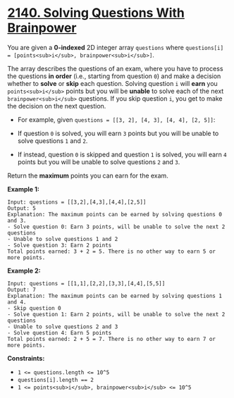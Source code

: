 # [2140. Solving Questions With Brainpower](https://leetcode.com/problems/solving-questions-with-brainpower/description/?envType=daily-question&envId=2025-04-01)

You are given a **0-indexed**  2D integer array `questions` where `questions[i] = [points<sub>i</sub>, brainpower<sub>i</sub>]`.

The array describes the questions of an exam, where you have to process the questions **in order**  (i.e., starting from question `0`) and make a decision whether to **solve**  or **skip**  each question. Solving question `i` will **earn**  you `points<sub>i</sub>` points but you will be **unable**  to solve each of the next `brainpower<sub>i</sub>` questions. If you skip question `i`, you get to make the decision on the next question.

- For example, given `questions = [[3, 2], [4, 3], [4, 4], [2, 5]]`:

- If question `0` is solved, you will earn `3` points but you will be unable to solve questions `1` and `2`.
- If instead, question `0` is skipped and question `1` is solved, you will earn `4` points but you will be unable to solve questions `2` and `3`.

Return the **maximum**  points you can earn for the exam.

**Example 1:**

```
Input: questions = [[3,2],[4,3],[4,4],[2,5]]
Output: 5
Explanation: The maximum points can be earned by solving questions 0 and 3.
- Solve question 0: Earn 3 points, will be unable to solve the next 2 questions
- Unable to solve questions 1 and 2
- Solve question 3: Earn 2 points
Total points earned: 3 + 2 = 5. There is no other way to earn 5 or more points.
```

**Example 2:**

```
Input: questions = [[1,1],[2,2],[3,3],[4,4],[5,5]]
Output: 7
Explanation: The maximum points can be earned by solving questions 1 and 4.
- Skip question 0
- Solve question 1: Earn 2 points, will be unable to solve the next 2 questions
- Unable to solve questions 2 and 3
- Solve question 4: Earn 5 points
Total points earned: 2 + 5 = 7. There is no other way to earn 7 or more points.
```

**Constraints:**

- `1 <= questions.length <= 10^5`
- `questions[i].length == 2`
- `1 <= points<sub>i</sub>, brainpower<sub>i</sub> <= 10^5`